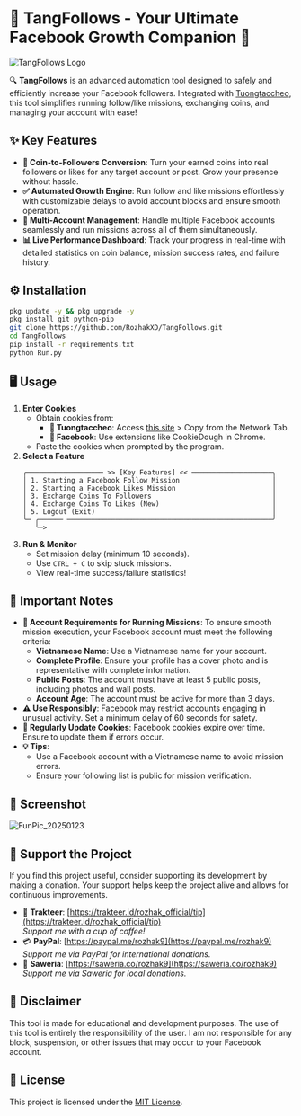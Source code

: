 # 🌟 TangFollows - Your Ultimate Facebook Growth Companion 🚀
![TangFollows Logo](https://github.com/user-attachments/assets/3e207b68-d010-465e-81cb-79fac757ddb2)

🔍 **TangFollows** is an advanced automation tool designed to safely and efficiently increase your Facebook followers. Integrated with [Tuongtaccheo](https://tuongtaccheo.com), this tool simplifies running follow/like missions, exchanging coins, and managing your account with ease!

## ✨ Key Features
- **💎 Coin-to-Followers Conversion**: Turn your earned coins into real followers or likes for any target account or post. Grow your presence without hassle.
- **✅ Automated Growth Engine**: Run follow and like missions effortlessly with customizable delays to avoid account blocks and ensure smooth operation.
- **🔄 Multi-Account Management**: Handle multiple Facebook accounts seamlessly and run missions across all of them simultaneously.
- **📊 Live Performance Dashboard**: Track your progress in real-time with detailed statistics on coin balance, mission success rates, and failure history.

## ⚙️ Installation
```bash
pkg update -y && pkg upgrade -y
pkg install git python-pip
git clone https://github.com/RozhakXD/TangFollows.git
cd TangFollows
pip install -r requirements.txt
python Run.py
```

## 🖥️ Usage
1. **Enter Cookies**
    - Obtain cookies from:
        - **🍪 Tuongtaccheo**: Access [this site](https://tuongtaccheo.com/) > Copy from the Network Tab.
        - **📘 Facebook**: Use extensions like CookieDough in Chrome.
    - Paste the cookies when prompted by the program.
2. **Select a Feature**
    ```
    ╭─────────────────── >> [Key Features] << ────────────────────╮
    │ 1. Starting a Facebook Follow Mission                       │
    │ 2. Starting a Facebook Likes Mission                        │
    │ 3. Exchange Coins To Followers                              │
    │ 4. Exchange Coins To Likes (New)                            │
    │ 5. Logout (Exit)                                            │
    ╰─ ╭────── ───────────────────────────────────────────────────╯
       ╰─>
    ```
3. **Run & Monitor**
    - Set mission delay (minimum 10 seconds).
    - Use `CTRL + C` to skip stuck missions.
    - View real-time success/failure statistics!

## 📝 Important Notes
- **🛑 Account Requirements for Running Missions**: To ensure smooth mission execution, your Facebook account must meet the following criteria:
    - **Vietnamese Name**: Use a Vietnamese name for your account.
    - **Complete Profile**: Ensure your profile has a cover photo and is representative with complete information.
    - **Public Posts**: The account must have at least 5 public posts, including photos and wall posts.
    - **Account Age**: The account must be active for more than 3 days.
- **⚠️ Use Responsibly**: Facebook may restrict accounts engaging in unusual activity. Set a minimum delay of 60 seconds for safety.
- **🔄 Regularly Update Cookies**: Facebook cookies expire over time. Ensure to update them if errors occur.
- **💡 Tips**:
    - Use a Facebook account with a Vietnamese name to avoid mission errors.
    - Ensure your following list is public for mission verification.

## 📸 Screenshot
![FunPic_20250123](https://github.com/user-attachments/assets/36fa4191-f28a-48bc-8ed4-28e73f2e4f7c)

## 💖 Support the Project
If you find this project useful, consider supporting its development by making a donation. Your support helps keep the project alive and allows for continuous improvements.

- 🍕 **Trakteer**: [https://trakteer.id/rozhak_official/tip](https://trakteer.id/rozhak_official/tip)  
  _Support me with a cup of coffee!_
- 💳 **PayPal**: [https://paypal.me/rozhak9](https://paypal.me/rozhak9)  
  _Support me via PayPal for international donations._
- 🎁 **Saweria**: [https://saweria.co/rozhak9](https://saweria.co/rozhak9)  
  _Support me via Saweria for local donations._

## 🚨 Disclaimer
This tool is made for educational and development purposes. The use of this tool is entirely the responsibility of the user. I am not responsible for any block, suspension, or other issues that may occur to your Facebook account.

## 📜 License
This project is licensed under the [MIT License](LICENSE).
